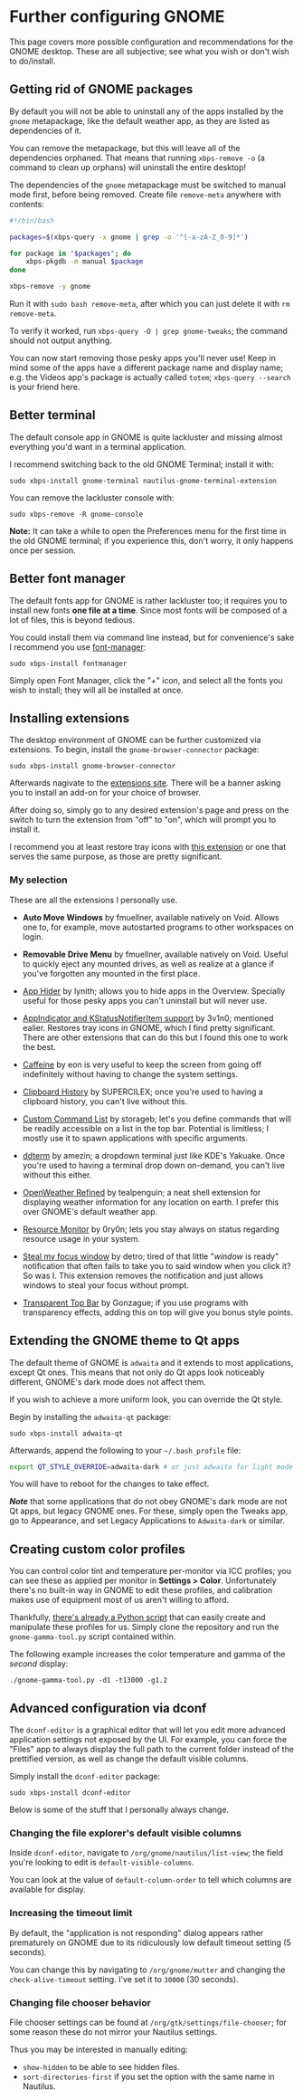 # Further configuring GNOME

This page covers more possible configuration and recommendations for the GNOME desktop. These are all subjective; see what you wish or don't wish to do/install.

## Getting rid of GNOME packages

By default you will not be able to uninstall any of the apps installed by the `gnome` metapackage, like the default weather app, as they are listed as dependencies of it.

You can remove the metapackage, but this will leave all of the dependencies orphaned. That means that running `xbps-remove -o` (a command to clean up orphans) will uninstall the entire desktop!

The dependencies of the `gnome` metapackage must be switched to manual mode first, before being removed. Create file `remove-meta` anywhere with contents:

```Bash
#!/bin/bash

packages=$(xbps-query -x gnome | grep -o '^[-a-zA-Z_0-9]*')

for package in "$packages"; do
    xbps-pkgdb -m manual $package
done

xbps-remove -y gnome
```

Run it with `sudo bash remove-meta`, after which you can just delete it with `rm remove-meta`.

To verify it worked, run `xbps-query -O | grep gnome-tweaks`; the command should not output anything.

You can now start removing those pesky apps you'll never use! Keep in mind some of the apps have a different package name and display name; e.g. the Videos app's package is actually called `totem`; `xbps-query --search` is your friend here.

## Better terminal

The default console app in GNOME is quite lackluster and missing almost everything you'd want in a terminal application.

I recommend switching back to the old GNOME Terminal; install it with:

```Shell
sudo xbps-install gnome-terminal nautilus-gnome-terminal-extension
```

You can remove the lackluster console with:

```Shell
sudo xbps-remove -R gnome-console
```

**Note:** It can take a while to open the Preferences menu for the first time in the old GNOME terminal; if you experience this, don't worry, it only happens once per session.

## Better font manager

The default fonts app for GNOME is rather lackluster too; it requires you to install new fonts **one file at a time**. Since most fonts will be composed of a lot of files, this is beyond tedious.

You could install them via command line instead, but for convenience's sake I recommend you use [font-manager](https://github.com/FontManager/font-manager):

```Shell
sudo xbps-install fontmanager
```

Simply open Font Manager, click the "+" icon, and select all the fonts you wish to install; they will all be installed at once.

## Installing extensions

The desktop environment of GNOME can be further customized via extensions. To begin, install the `gnome-browser-connector` package:

```Shell
sudo xbps-install gnome-browser-connector
```

Afterwards nagivate to the [extensions site](https://extensions.gnome.org/). There will be a banner asking you to install an add-on for your choice of browser.

After doing so, simply go to any desired extension's page and press on the switch to turn the extension from "off" to "on", which will prompt you to install it.

I recommend you at least restore tray icons with [this extension](https://extensions.gnome.org/extension/615/appindicator-support/) or one that serves the same purpose, as those are pretty significant.

### My selection

These are all the extensions I personally use.

- **Auto Move Windows** by fmuellner, available natively on Void. Allows one to, for example, move autostarted programs to other workspaces on login.

- **Removable Drive Menu** by fmuellner, available natively on Void. Useful to quickly eject any mounted drives, as well as realize at a glance if you've forgotten any mounted in the first place.

- [App Hider](https://extensions.gnome.org/extension/5895/app-hider/) by lynith; allows you to hide apps in the Overview. Specially useful for those pesky apps you can't uninstall but will never use.

- [AppIndicator and KStatusNotifierItem support](https://extensions.gnome.org/extension/615/appindicator-support/) by 3v1n0; mentioned ealier. Restores tray icons in GNOME, which I find pretty significant. There are other extensions that can do this but I found this one to work the best.

- [Caffeine](https://extensions.gnome.org/extension/517/caffeine/) by eon is very useful to keep the screen from going off indefinitely without having to change the system settings.

- [Clipboard History](https://extensions.gnome.org/extension/4839/clipboard-history/) by SUPERCILEX; once you're used to having a clipboard history, you can't live without this.

- [Custom Command List](https://extensions.gnome.org/extension/7024/custom-command-list/) by storageb; let's you define commands that will be readily accessible on a list in the top bar. Potential is limitless; I mostly use it to spawn applications with specific arguments.

- [ddterm](https://extensions.gnome.org/extension/3780/ddterm/) by amezin; a dropdown terminal just like KDE's Yakuake. Once you're used to having a terminal drop down on-demand, you can't live without this either.

- [OpenWeather Refined](https://extensions.gnome.org/extension/6655/openweather/) by tealpenguin; a neat shell extension for displaying weather information for any location on earth. I prefer this over GNOME's default weather app.

- [Resource Monitor](https://extensions.gnome.org/extension/1634/resource-monitor/) by 0ry0n; lets you stay always on status regarding resource usage in your system.

- [Steal my focus window](https://extensions.gnome.org/extension/6385/steal-my-focus-window/) by detro; tired of that little "*window* is ready" notification that often fails to take you to said window when you click it? So was I. This extension removes the notification and just allows windows to steal your focus without prompt.

- [Transparent Top Bar](https://extensions.gnome.org/extension/3960/transparent-top-bar-adjustable-transparency/) by Gonzague; if you use programs with transparency effects, adding this on top will give you bonus style points.

## Extending the GNOME theme to Qt apps

The default theme of GNOME is `adwaita` and it extends to most applications, except Qt ones. This means that not only do Qt apps look noticeably different, GNOME's dark mode does not affect them.

If you wish to achieve a more uniform look, you can override the Qt style.

Begin by installing the `adwaita-qt` package:

```Shell
sudo xbps-install adwaita-qt
```

Afterwards, append the following to your `~/.bash_profile` file:

```Bash
export QT_STYLE_OVERRIDE=adwaita-dark # or just adwaita for light mode
```

You will have to reboot for the changes to take effect.

***Note*** that some applications that do not obey GNOME's dark mode are not Qt apps, but legacy GNOME ones. For these, simply open the Tweaks app, go to Appearance, and set Legacy Applications to `Adwaita-dark` or similar.

## Creating custom color profiles

You can control color tint and temperature per-monitor via ICC profiles; you can see these as applied per monitor in **Settings > Color**. Unfortunately there's no built-in way in GNOME to edit these profiles, and calibration makes use of equipment most of us aren't willing to afford.

Thankfully, [there's already a Python script](https://github.com/zb3/gnome-gamma-tool) that can easily create and manipulate these profiles for us. Simply clone the repository and run the `gnome-gamma-tool.py` script contained within.

The following example increases the color temperature and gamma of the *second* display:

```Shell
./gnome-gamma-tool.py -d1 -t13000 -g1.2
```

## Advanced configuration via dconf

The `dconf-editor` is a graphical editor that will let you edit more advanced application settings not exposed by the UI. For example, you can force the "Files" app to always display the full path to the current folder instead of the prettified version, as well as change the default visible columns.

Simply install the `dconf-editor` package:

```Shell
sudo xbps-install dconf-editor
```

Below is some of the stuff that I personally always change.

### Changing the file explorer's default visible columns

Inside `dconf-editor`, navigate to `/org/gnome/nautilus/list-view`; the field you're looking to edit is `default-visible-columns`.

You can look at the value of `default-column-order` to tell which columns are available for display.

### Increasing the timeout limit

By default, the "application is not responding" dialog appears rather prematurely on GNOME due to its ridiculously low default timeout setting (5 seconds).

You can change this by navigating to `/org/gnome/mutter` and changing the `check-alive-timeout` setting. I've set it to `30000` (30 seconds).

### Changing file chooser behavior

File chooser settings can be found at `/org/gtk/settings/file-chooser`; for some reason these do not mirror your Nautilus settings.

Thus you may be interested in manually editing:
- `show-hidden` to be able to see hidden files.
- `sort-directories-first` if you set the option with the same name in Nautilus.
